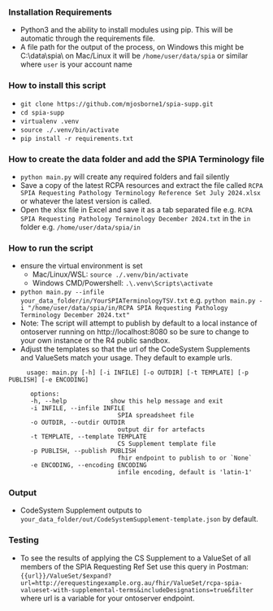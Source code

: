 ### Installation Requirements
- Python3 and the ability to install modules using pip. This will be automatic through the requirements file.
- A file path for the output of the process, on Windows this might be C:\data\spia\ 
  on Mac/Linux it will be `/home/user/data/spia` or similar where `user` is your account name


### How to install this script 
   * `git clone https://github.com/mjosborne1/spia-supp.git`
   * `cd spia-supp`
   * `virtualenv .venv`
   * `source ./.venv/bin/activate`
   * `pip install -r requirements.txt`

### How to create the data folder and add the SPIA Terminology file
   * `python main.py` will create any required folders and fail silently
   * Save a copy of the latest RCPA resources and extract the file called `RCPA SPIA Requesting Pathology Terminology Reference Set July 2024.xlsx` or whatever the latest version is called.
   * Open the xlsx file in Excel and save it as a tab separated file e.g. `RCPA SPIA Requesting Pathology Terminology December 2024.txt`  in the `in` folder e.g. `/home/user/data/spia/in`


### How to run the script   
   * ensure the virtual environment is set
      * Mac/Linux/WSL: `source ./.venv/bin/activate`
      * Windows CMD/Powershell: `.\.venv\Scripts\activate`
   * `python main.py --infile your_data_folder/in/YourSPIATerminologyTSV.txt` 
      e.g. `python main.py -i "/home/user/data/spia/in/RCPA SPIA Requesting Pathology Terminology December 2024.txt"` 
   * Note: The script will attempt to publish by default to a local instance of ontoserver running on http://localhost:8080 so be sure to change to your own instance or the R4 public sandbox.
   * Adjust the templates so that the url of the CodeSystem Supplements and ValueSets match your usage. They default to example urls.     
   ```
        usage: main.py [-h] [-i INFILE] [-o OUTDIR] [-t TEMPLATE] [-p PUBLISH] [-e ENCODING]

         options:
         -h, --help            show this help message and exit
         -i INFILE, --infile INFILE
                                 SPIA spreadsheet file
         -o OUTDIR, --outdir OUTDIR
                                 output dir for artefacts
         -t TEMPLATE, --template TEMPLATE
                                 CS Supplement template file
         -p PUBLISH, --publish PUBLISH
                                 fhir endpoint to publish to or `None`
         -e ENCODING, --encoding ENCODING
                                 infile encoding, default is 'latin-1'
   ```    

### Output
   * CodeSystem Supplement outputs to `your_data_folder/out/CodeSystemSupplement-template.json` by default.

### Testing
   * To see the results of applying the CS Supplement to a ValueSet of all members of the SPIA Requesting Ref Set use this query in Postman:  `{{url}}/ValueSet/$expand?url=http://erequestingexample.org.au/fhir/ValueSet/rcpa-spia-valueset-with-supplemental-terms&includeDesignations=true&filter` where url is a variable for your ontoserver endpoint.